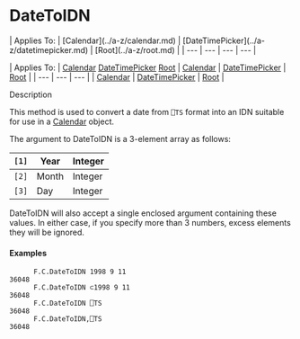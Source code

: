 




<h1 class="heading"><span class="name">DateToIDN</span></h1>
| Applies To: | [Calendar](../a-z/calendar.md) | [DateTimePicker](../a-z/datetimepicker.md) | [Root](../a-z/root.md) |
| --- | --- | --- | ---  |

| Applies To: | [Calendar](../a-z/calendar.md) [DateTimePicker](../a-z/datetimepicker.md) [Root](../a-z/root.md) | [Calendar](../a-z/calendar.md) | [DateTimePicker](../a-z/datetimepicker.md) | [Root](../a-z/root.md) |
| --- | --- | ---  |
| [Calendar](../a-z/calendar.md) | [DateTimePicker](../a-z/datetimepicker.md) | [Root](../a-z/root.md) |


Description


This method is used to convert a date from `⎕TS` format into an IDN suitable for use in a [Calendar](../a-z/calendar.md) object.


The argument to DateToIDN is a 3-element array as follows:

| `[1]` | Year | Integer |
| --- | --- | ---  |
| `[2]` | Month | Integer |
| `[3]` | Day | Integer |


DateToIDN will also accept a single enclosed argument containing these values. In either case, if you specify more than 3 numbers, excess elements they will be ignored.

#### Examples
```apl
      F.C.DateToIDN 1998 9 11
36048
      F.C.DateToIDN ⊂1998 9 11
36048
      F.C.DateToIDN ⎕TS
36048
      F.C.DateToIDN,⎕TS
36048
```



